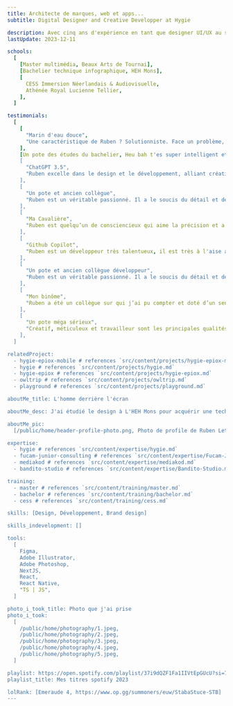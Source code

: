 ```yaml
---
title: Architecte de marques, web et apps...
subtitle: Digital Designer and Creative Developper at Hygie

description: Avec cinq ans d'expérience en tant que designer UI/UX au sein d'une société de développement logiciel, j'ai allié mes compétences issues d'un bachelier technique et d'un master en arts. Mon parcours académique et professionnel converge pour créer des interfaces utilisateur performantes et esthétiques.
lastUpdate: 2023-12-11

schools:
  [
    [Master multimédia, Beaux Arts de Tournai],
    [Bachelier technique infographique, HEH Mons],
    [
      CESS Immersion Néerlandais & Audiovisuelle,
      Athénée Royal Lucienne Tellier,
    ],
  ]

testimonials:
  [
    [
      "Marin d'eau douce",
      "Une caractéristique de Ruben ? Solutionniste. Face un problème, il cherche des solutions dans la collectivité. Personne ayant un esprit d'équipe et prône le bien être de chacun",
    ],
    [Un pote des études du bachelier, Heu bah t'es super intelligent et pro],
    [
      "ChatGPT 3.5",
      "Ruben excelle dans le design et le développement, alliant créativité exceptionnelle et expertise technique remarquable.",
    ],
    [
      "Un pote et ancien collègue",
      "Ruben est un véritable passionné. Il a le soucis du détail et de fournir un travail réfléchi et fini. J'ai réellement apprécié de travailler avec lui.",
    ],
    [
      "Ma Cavalière",
      "Ruben est quelqu’un de consciencieux qui aime la précision et a le sens du détail. Il cherche la perfection (même parfois un peu trop), est minutieux et persévérant.",
    ],
    [
      "Github Copilot",
      "Ruben est un développeur très talentueux, il est très à l'aise avec les technologies web et mobiles. Il est très créatif et a toujours de bonnes idées pour améliorer les projets sur lesquels il travaille.",
    ],
    [
      "Un pote et ancien collègue développeur",
      "Ruben est un véritable passionné. Il a le soucis du détail et de fournir un travail réfléchi et fini. J'ai réellement apprécié de travailler avec lui.",
    ],
    [
      "Mon binôme",
      "Ruben a été un collègue sur qui j’ai pu compter et doté d’un sens critique. Il apprend très vite et est d’une grand réactivité",
    ],
    [
      "Un pote méga sérieux",
      "Créatif, méticuleux et travailleur sont les principales qualités que vous retrouvez chez Ruben.",
    ],
  ]

relatedProject:
  - hygie-epiox-mobile # references `src/content/projects/hygie-epiox-mobile.md`
  - hygie # references `src/content/projects/hygie.md`
  - hygie-epiox # references `src/content/projects/hygie-epiox.md`
  - owltrip # references `src/content/projects/owltrip.md`
  - playground # references `src/content/projects/playground.md`

aboutMe_title: L'homme derrière l'écran

aboutMe_desc: J'ai étudié le design à L'HEH Mons pour acquérir une technique et mon master au Beaux Arts de Tournai pour ma développer ma Créativité. J'ai eu la chance de travailler dans une société de développement logiciel en tant que designer UI/UX. C'est là que j'ai pu affiner mes compétences en design tout en apprenant les ficelles du développement. Un mix parfait pour mon évolution vers le rôle de Product Designer.

aboutMe_pic:
  [/public/home/header-profile-photo.png, Photo de profile de Ruben Letist]

expertise:
  - hygie # references `src/content/expertise/hygie.md`
  - fucam-junior-consulting # references `src/content/expertise/Fucam-Junior-Consulting.md`
  - mediakod # references `src/content/expertise/mediakod.md`
  - bandito-studio # references `src/content/expertise/Bandito-Studio.md`

training:
  - master # references `src/content/training/master.md`
  - bachelor # references `src/content/training/bachelor.md`
  - cess # references `src/content/training/cess.md`

skills: [Design, Développement, Brand design]

skills_indevelopment: []

tools:
  [
    Figma,
    Adobe Illustrator,
    Adobe Photoshop,
    NextJS,
    React,
    React Native,
    "TS | JS",
  ]

photo_i_took_title: Photo que j'ai prise
photo_i_took:
  [
    /public/home/photography/1.jpeg,
    /public/home/photography/2.jpeg,
    /public/home/photography/3.jpeg,
    /public/home/photography/4.jpeg,
    /public/home/photography/5.jpeg,
  ]

playlist: https://open.spotify.com/playlist/37i9dQZF1Fa1IIVtEpGUcU?si=799210fdbd7d4146
playlist_title: Mes titres spotify 2023

lolRank: [Emeraude 4, https://www.op.gg/summoners/euw/StabaStuce-STB]
---
```

